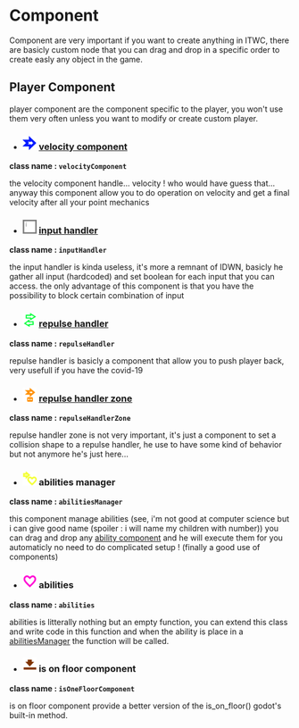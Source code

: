 # Component

Component are very important if you want to create anything in ITWC, there are basicly custom node that you can drag and drop in a specific order to create easly any object in the game.

## Player Component

player component are the component specific to the player, you won't use them very often unless you want to modify or create custom player.

- ### <img src="image/component/velocityComponent.png" width = "25"> [velocity component](component/velocityComponent.md)

**class name : ```velocityComponent``` </code>**

the velocity component handle... velocity ! who would have guess that... anyway this component allow you to do operation on velocity and get a final velocity after all your point mechanics

- ### <img src="image/component/inputHandler.png" width = "25" width = "25"> [input handler](./component//inputHandler.md)

**class name : ```inputHandler``` </code>**

the input handler is kinda useless, it's more a remnant of IDWN, basicly he gather all input (hardcoded) and set boolean for each input that you can access. the only advantage of this component is that you have the possibility to block certain combination of input

- ### <img src="image/component/repulseHandler.png" width="25"> [repulse handler](./component/repulseHandler.md)

**class name : ```repulseHandler``` </code>**

repulse handler is basicly a component that allow you to push player back, very usefull if you have the covid-19

- ### <img src="image/component/repulseHandlerZone.png" width="25"> [repulse handler zone](/component/repulseHandlerZone.md)

**class name : ```repulseHandlerZone``` </code>**

repulse handler zone is not very important, it's just a component to set a collision shape to a repulse handler, he use to have some kind of behavior but not anymore he's just here...

- ### <img src="image/component/abilitiesManager.png" width="25"> abilities manager

**class name : ```abilitiesManager```**

this component manage abilities (see, i'm not good at computer science but i can give good name (spoiler : i will name my children with number)) you can drag and drop any [ability component](#abilities) and he will execute them for you automaticly no need to do complicated setup ! (finally a good use of components)

- ### <img src="image/component/abilitiesComponent.png" width="25"> abilities

**class name : ```abilities```**

abilities is litterally nothing but an empty function, you can extend this class and write code in this function and when the ability is place in a [abilitiesManager](#abilities-manager) the function will be called.

- ### <img src="image/component/isOnFloorComponent.png" width="25"> is on floor component

**class name : ```isOneFloorComponent```**

is on floor component provide a better version of the is_on_floor() godot's built-in method.